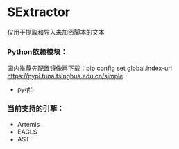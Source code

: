 # SExtractor
 仅用于提取和导入未加密脚本的文本
 
### Python依赖模块：
国内推荐先配置镜像再下载：pip config set global.index-url https://pypi.tuna.tsinghua.edu.cn/simple
* pyqt5

### 当前支持的引擎：
* Artemis
* EAGLS
* AST
